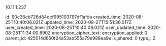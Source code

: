 10.11.1.237

id: 90c36cb726d84dcf995103797df1afda
created_time: 2020-08-25T10:40:06.021Z
updated_time: 2020-08-27T15:51:36.017Z
user_created_time: 2020-08-25T10:40:06.021Z
user_updated_time: 2020-08-25T11:34:00.890Z
encryption_cipher_text: 
encryption_applied: 0
parent_id: 425014d650f24a53ab555a79e988ea9e
is_shared: 0
type_: 2